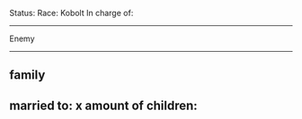 Status: 
Race: Kobolt
In charge of:

---

Enemy

---

## family

married to:
x amount of children:
- 